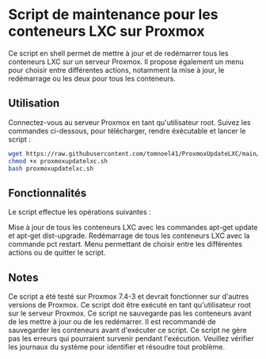 # Script de maintenance pour les conteneurs LXC sur Proxmox

Ce script en shell permet de mettre à jour et de redémarrer tous les conteneurs LXC sur un serveur Proxmox. Il propose également un menu pour choisir entre différentes actions, notamment la mise à jour, le redémarrage ou les deux pour tous les conteneurs.

## Utilisation
Connectez-vous au serveur Proxmox en tant qu'utilisateur root.
Suivez les commandes ci-dessous, pour télécharger, rendre éxécutable et lancer le script :
```bash
wget https://raw.githubusercontent.com/tomnoel41/ProxmoxUpdateLXC/main/proxmoxupdatelxc.sh
chmod +x proxmoxupdatelxc.sh
bash proxmoxupdatelxc.sh
```

## Fonctionnalités
Le script effectue les opérations suivantes :

Mise à jour de tous les conteneurs LXC avec les commandes apt-get update et apt-get dist-upgrade.
Redémarrage de tous les conteneurs LXC avec la commande pct restart.
Menu permettant de choisir entre les différentes actions ou de quitter le script.

## Notes
Ce script a été testé sur Proxmox 7.4-3 et devrait fonctionner sur d'autres versions de Proxmox.
Ce script doit être exécuté en tant qu'utilisateur root sur le serveur Proxmox.
Ce script ne sauvegarde pas les conteneurs avant de les mettre à jour ou de les redémarrer. Il est recommandé de sauvegarder les conteneurs avant d'exécuter ce script.
Ce script ne gère pas les erreurs qui pourraient survenir pendant l'exécution. Veuillez vérifier les journaux du système pour identifier et résoudre tout problème.